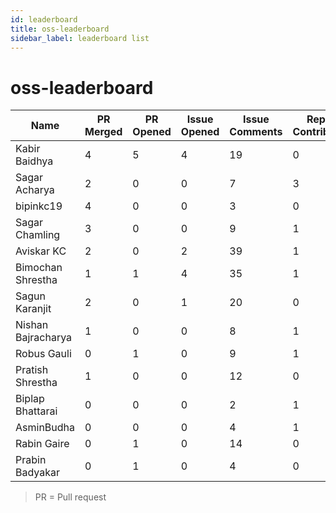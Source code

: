 ```yaml
---
id: leaderboard
title: oss-leaderboard
sidebar_label: leaderboard list
---
```

# oss-leaderboard

 | Name | PR Merged | PR Opened | Issue Opened | Issue Comments | Repos Contributed | Score | 
 | --- | --- | --- | --- | --- | --- | --- | 
 | Kabir Baidhya | 4 | 5 | 4 | 19 | 0 | 21
Sagar Acharya | 2 | 0 | 0 | 7 | 3 | 15
bipinkc19 | 4 | 0 | 0 | 3 | 0 | 12
Sagar Chamling | 3 | 0 | 0 | 9 | 1 | 12
Aviskar KC | 2 | 0 | 2 | 39 | 1 | 11
Bimochan Shrestha  | 1 | 1 | 4 | 35 | 1 | 11
Sagun Karanjit | 2 | 0 | 1 | 20 | 0 | 7
Nishan Bajracharya | 1 | 0 | 0 | 8 | 1 | 6
Robus Gauli | 0 | 1 | 0 | 9 | 1 | 4
Pratish Shrestha | 1 | 0 | 0 | 12 | 0 | 3
Biplap Bhattarai | 0 | 0 | 0 | 2 | 1 | 3
AsminBudha | 0 | 0 | 0 | 4 | 1 | 3
Rabin Gaire | 0 | 1 | 0 | 14 | 0 | 1
Prabin Badyakar | 0 | 1 | 0 | 4 | 0 | 1 | 

> PR = Pull request
